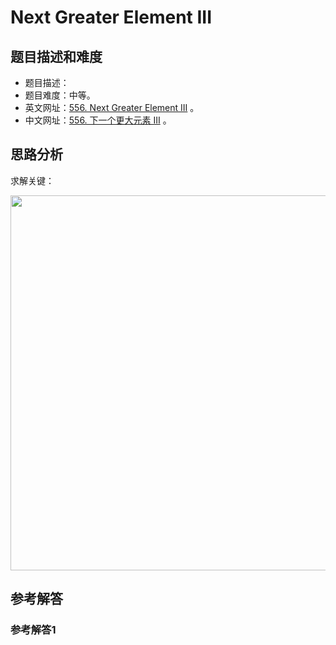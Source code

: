 # Next Greater Element III

## 题目描述和难度
+ 题目描述：
+ 题目难度：中等。
+ 英文网址：[556. Next Greater Element III](https://leetcode.com/problems/next-greater-element-iii/description/)  。
+ 中文网址：[556. 下一个更大元素 III](https://leetcode-cn.com/problems/next-greater-element-iii/description/)  。
## 思路分析
求解关键：

<img src="https://liweiwei1419.github.io/images/leetcode-solution/" width="600">

## 参考解答
### 参考解答1

```java

```